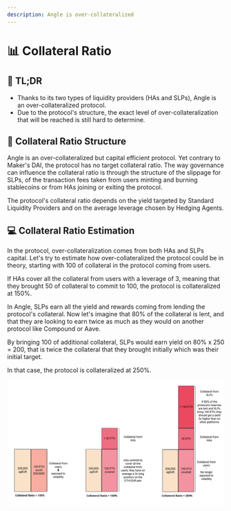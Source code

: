 ```yaml
---
description: Angle is over-collateralized
---
```


# 📊 Collateral Ratio

## 🔎 TL;DR

* Thanks to its two types of liquidity providers (HAs and SLPs), Angle is an over-collateralized protocol. 
* Due to the protocol's structure, the exact level of over-collateralization that will be reached is still hard to determine.

## 📐 Collateral Ratio Structure

Angle is an over-collateralized but capital efficient protocol. Yet contrary to Maker's DAI, the protocol has no target collateral ratio. The way governance can influence the collateral ratio is through the structure of the slippage for SLPs, of the transaction fees taken from users minting and burning stablecoins or from HAs joining or exiting the protocol.

The protocol's collateral ratio depends on the yield targeted by Standard Liquidity Providers and on the average leverage chosen by Hedging Agents.

## 💻 Collateral Ratio Estimation

In the protocol, over-collateralization comes from both HAs and SLPs capital. Let's try to estimate how over-collateralized the protocol could be in theory, starting with 100 of collateral in the protocol coming from users.

If HAs cover all the collateral from users with a leverage of 3, meaning that they brought 50 of collateral to commit to 100, the protocol is collateralized at 150%.

In Angle, SLPs earn all the yield and rewards coming from lending the protocol's collateral. Now let's imagine that 80% of the collateral is lent, and that they are looking to earn twice as much as they would on another protocol like Compound or Aave. 

By bringing 100 of additional collateral, SLPs would earn yield on 80% x 250 = 200, that is twice the collateral that they brought initially which was their initial target.

In that case, the protocol is collateralized at 250%. 

![Collateral Ratio Estimation ](../.gitbook/assets/collatratio.jpg)


